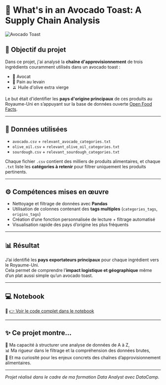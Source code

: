 # 🥑 What's in an Avocado Toast: A Supply Chain Analysis

![Avocado Toast](avocado_wallpaper.jpeg)

## 📌 Objectif du projet

Dans ce projet, j'ai analysé la **chaîne d'approvisionnement** de trois ingrédients couramment utilisés dans un avocado toast :
- 🥑 Avocat
- 🍞 Pain au levain
- 🫒 Huile d'olive extra vierge

Le but était d'identifier les **pays d'origine principaux** de ces produits au Royaume-Uni en s’appuyant sur la base de données ouverte [Open Food Facts](https://world.openfoodfacts.org/).

---

## 📂 Données utilisées

- `avocado.csv` + `relevant_avocado_categories.txt`
- `olive_oil.csv` + `relevant_olive_oil_categories.txt`
- `sourdough.csv` + `relevant_sourdough_categories.txt`

Chaque fichier `.csv` contient des milliers de produits alimentaires, et chaque `.txt` liste les **catégories à retenir** pour filtrer uniquement les produits pertinents.

---

## ⚙️ Compétences mises en œuvre

- Nettoyage et filtrage de données avec **Pandas**
- Utilisation de colonnes contenant des **tags multiples** (`categories_tags`, `origins_tags`)
- Création d’une fonction personnalisée de lecture + filtrage automatisé
- Visualisation rapide des pays d’origine les plus fréquents

---

## 📊 Résultat

J’ai identifié les **pays exportateurs principaux** pour chaque ingrédient vers le Royaume-Uni.  
Cela permet de comprendre l’**impact logistique et géographique** même d’un plat aussi simple qu’un avocado toast.

---

## 💻 Notebook

📎 [👉 Voir le code complet dans le notebook](./avocado-toast-analysis.ipynb)

---

## ✨ Ce projet montre...

🎯 Ma capacité à structurer une analyse de données de A à Z,  
📊 Ma rigueur dans le filtrage et la compréhension des données brutes,  
🚀 Et ma curiosité pour les enjeux concrets des chaînes d’approvisionnement alimentaires.

---

*Projet réalisé dans le cadre de ma formation Data Analyst avec DataCamp.*
